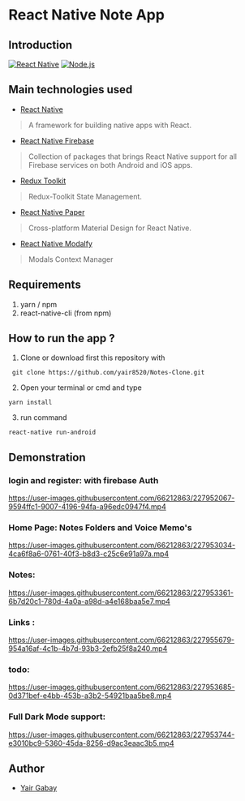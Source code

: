 # React Native Note App

## Introduction
[![React Native](https://img.shields.io/badge/React%20Native-0.70.6-blue.svg?style=rounded-square)](https://facebook.github.io/react-native/)
[![Node.js](https://img.shields.io/badge/Node.js-v.16.19.0-green.svg?style=rounded-square)](https://nodejs.org/)

## Main technologies used
- [React Native](https://github.com/facebook/react-native)
> A framework for building native apps with React.

- [React Native Firebase](https://rnfirebase.io/)
> Collection of packages that brings React Native support for all Firebase services on both Android and iOS apps.

- [Redux Toolkit](https://github.com/reduxjs/redux-toolkit)
> Redux-Toolkit State Management.

- [React Native Paper](https://github.com/callstack/react-native-paper)
> Cross-platform Material Design for React Native.

- [React Native Modalfy](https://github.com/colorfy-software/react-native-modalfy)
> Modals Context Manager


## Requirements
1. yarn / npm
2. react-native-cli (from npm)

## How to run the app ?
1. Clone or download first this repository with 
```
 git clone https://github.com/yair8520/Notes-Clone.git
```
2. Open your terminal or cmd and type
```
yarn install
```
3. run command
```
react-native run-android
```

## Demonstration

### login and register: with firebase Auth

https://user-images.githubusercontent.com/66212863/227952067-9594ffc1-9007-4196-94fa-a96edc0947f4.mp4

### Home Page: Notes Folders and Voice Memo's

https://user-images.githubusercontent.com/66212863/227953034-4ca6f8a6-0761-40f3-b8d3-c25c6e91a97a.mp4


### Notes:


https://user-images.githubusercontent.com/66212863/227953361-6b7d20c1-780d-4a0a-a98d-a4e168baa5e7.mp4


### Links :



https://user-images.githubusercontent.com/66212863/227955679-954a16af-4c1b-4b7d-93b3-2efb25f8a240.mp4



### todo:


https://user-images.githubusercontent.com/66212863/227953685-0d371bef-e4bb-453b-a3b2-54921baa5be8.mp4


### Full Dark Mode support:

https://user-images.githubusercontent.com/66212863/227953744-e3010bc9-5360-45da-8256-d9ac3eaac3b5.mp4


 
## Author
* [Yair Gabay](https://github.com/Yair8520)
